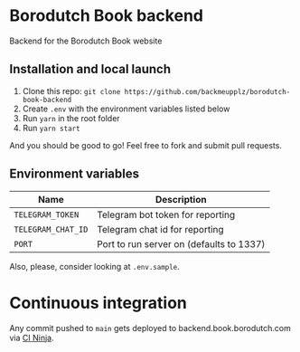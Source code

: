 # Borodutch Book backend

Backend for the Borodutch Book website

## Installation and local launch

1. Clone this repo: `git clone https://github.com/backmeupplz/borodutch-book-backend`
2. Create `.env` with the environment variables listed below
3. Run `yarn` in the root folder
4. Run `yarn start`

And you should be good to go! Feel free to fork and submit pull requests.

## Environment variables

| Name               | Description                              |
| ------------------ | ---------------------------------------- |
| `TELEGRAM_TOKEN`   | Telegram bot token for reporting         |
| `TELEGRAM_CHAT_ID` | Telegram chat id for reporting           |
| `PORT`             | Port to run server on (defaults to 1337) |

Also, please, consider looking at `.env.sample`.

# Continuous integration

Any commit pushed to `main` gets deployed to backend.book.borodutch.com via [CI Ninja](https://github.com/backmeupplz/ci-ninja).
